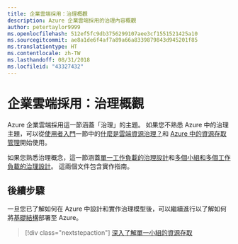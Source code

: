 ```yaml
---
title: 企業雲端採用：治理概觀
description: Azure 企業雲端採用的治理內容概觀
author: petertaylor9999
ms.openlocfilehash: 512ef5fc9db3756299107aee3cf1551521425a10
ms.sourcegitcommit: ae8a1de6f4af7a89a66a8339879843d945201f85
ms.translationtype: HT
ms.contentlocale: zh-TW
ms.lasthandoff: 08/31/2018
ms.locfileid: "43327432"
---
```

# <a name="enterprise-cloud-adoption-governance-overview"></a>企業雲端採用：治理概觀

Azure 企業雲端採用這一節涵蓋「治理」的主題。 如果您不熟悉 Azure 中的治理主題，可以從[使用者入門](../getting-started/overview.md)一節中的[什麼是雲端資源治理？](../getting-started/what-is-governance.md)和 [Azure 中的資源存取管理](../getting-started/azure-resource-access.md)開始使用。

如果您熟悉治理概念，這一節涵蓋[單一工作負載的治理設計](governance-single-team.md)和[多個小組和多個工作負載的治理設計](governance-multiple-teams.md)。 這兩個文件包含實作指南。

## <a name="next-steps"></a>後續步驟

一旦您已了解如何在 Azure 中設計和實作治理模型後，可以繼續進行以了解如何將[基礎結構](../infrastructure/basic-workload.md)部署至 Azure。

> [!div class="nextstepaction"]
> [深入了解單一小組的資源存取](governance-single-team.md)